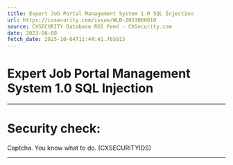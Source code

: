 ```yaml
---
title: Expert Job Portal Management System 1.0 SQL Injection
url: https://cxsecurity.com/issue/WLB-2023060010
source: CXSECURITY Database RSS Feed - CXSecurity.com
date: 2023-06-08
fetch_date: 2025-10-04T11:44:41.765915
---
```


# Expert Job Portal Management System 1.0 SQL Injection

---

# Security check:

Captcha. You know what to do. (CXSECURITYIDS)

---